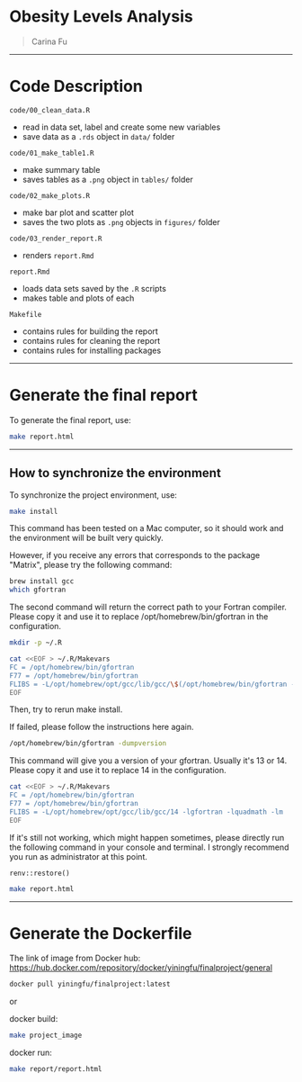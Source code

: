 # Obesity Levels Analysis

> Carina Fu

------------------------------------------------------------------------

# Code Description

`code/00_clean_data.R`
- read in data set, label and create some new variables
- save data as a `.rds` object in `data/` folder

`code/01_make_table1.R`
- make summary table
- saves tables as a `.png` object in `tables/` folder

`code/02_make_plots.R`
- make bar plot and scatter plot
- saves the two plots as `.png` objects in `figures/` folder

`code/03_render_report.R`
- renders `report.Rmd`

`report.Rmd`
- loads data sets saved by the `.R` scripts
- makes table and plots of each

`Makefile`
- contains rules for building the report
- contains rules for cleaning the report
- contains rules for installing packages

------------------------------------------------------------------------

# Generate the final report

To generate the final report, use: 

```bash
make report.html  
```
------------------------------------------------------------------------

## How to synchronize the environment

To synchronize the project environment, use:
```bash
make install
```
This command has been tested on a Mac computer, so it should work and the environment
will be built very quickly.

However, if you receive any errors that corresponds to the package "Matrix",
please try the following command:
```bash
brew install gcc
which gfortran
```

The second command will return the correct path to your Fortran compiler. Please 
copy it and use it to replace /opt/homebrew/bin/gfortran in the configuration.
```bash
mkdir -p ~/.R

cat <<EOF > ~/.R/Makevars
FC = /opt/homebrew/bin/gfortran
F77 = /opt/homebrew/bin/gfortran
FLIBS = -L/opt/homebrew/opt/gcc/lib/gcc/\$(/opt/homebrew/bin/gfortran -dumpversion | cut -d. -f1) -lgfortran -lquadmath -lm
EOF
```

Then, try to rerun make install.

If failed, please follow the instructions here again.
```bash
/opt/homebrew/bin/gfortran -dumpversion
```
This command will give you a version of your gfortran. Usually it's 13 or 14.
Please 
copy it and use it to replace 14 in the configuration.
```bash
cat <<EOF > ~/.R/Makevars
FC = /opt/homebrew/bin/gfortran
F77 = /opt/homebrew/bin/gfortran
FLIBS = -L/opt/homebrew/opt/gcc/lib/gcc/14 -lgfortran -lquadmath -lm
EOF
```

If it's still not working, which might happen sometimes, please directly run the 
following command in your console and terminal.
I strongly recommend you run as administrator at this point.
```console
renv::restore()
```
```bash
make report.html
```
------------------------------------------------------------------------

# Generate the Dockerfile

The link of image from Docker hub:
https://hub.docker.com/repository/docker/yiningfu/finalproject/general

```bash
docker pull yiningfu/finalproject:latest
```
or

docker build:

```bash
make project_image
```

docker run:

```bash
make report/report.html
```
